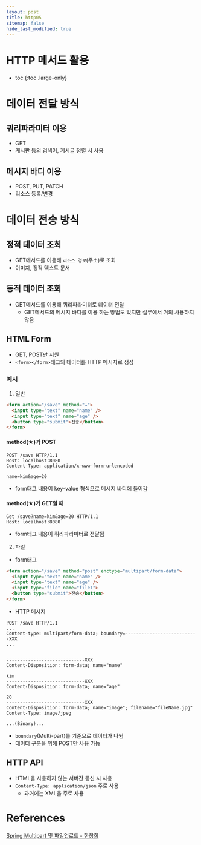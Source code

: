 ```yaml
---
layout: post
title: http05
sitemap: false
hide_last_modified: true
---
```

# HTTP 메서드 활용

* toc
{:toc .large-only}

# 데이터 전달 방식

## 쿼리파라미터 이용
- GET
- 게시판 등의 검색어, 게시글 정렬 시 사용

## 메시지 바디 이용
- POST, PUT, PATCH
- 리소스 등록/변경

# 데이터 전송 방식

## 정적 데이터 조회
- GET메서드를 이용해 ```리소스 경로```(주소)로 조회
- 이미지, 정적 텍스트 문서

## 동적 데이터 조회
- GET메서드를 이용해 쿼리파라미터로 데이터 전달
  - GET메서드의 메시지 바디를 이용 하는 방법도 있지만 실무에서 거의 사용하지 않음

## HTML Form
- GET, POST만 지원
- ```<form></form>```태그의 데이터를 HTTP 메시지로 생성

### 예시
1. 일반
```HTML
<form action="/save" method="★">
  <input type="text" name="name" />
  <input type="text" name="age" />
  <button type="submit">전송</button>
</form>
```
#### method(★)가 POST
```
POST /save HTTP/1.1
Host: localhost:8080
Content-Type: application/x-www-form-urlencoded

name=kim&age=20
```
- form태그 내용이 key-value 형식으로 메시지 바디에 들어감

#### method(★)가 GET일 때
```
Get /save?name=kim&age=20 HTTP/1.1
Host: localhost:8080
```
  - form태그 내용이 쿼리파라미터로 전달됨

2. 파일
- form태그
```HTML
<form action="/save" method="post" enctype="multipart/form-data">
  <input type="text" name="name" />
  <input type="text" name="age" />
  <input type="file" name="file1">
  <button type="submit">전송</button>
</form>
```

- HTTP 메시지
```
POST /save HTTP/1.1
...
Content-type: multipart/form-data; boundary=---------------------------XXX
...


-----------------------------XXX
Content-Disposition: form-data; name="name"

kim
-----------------------------XXX
Content-Disposition: form-data; name="age"

20
-----------------------------XXX
Content-Disposition: form-data; name="image"; filename="fileName.jpg"
Content-Type: image/jpeg

...(Binary)...
```
- ```boundary```(Multi-part)를 기준으로 데이터가 나뉨
- 데이터 구분을 위해 POST만 사용 가능

## HTTP API
- HTML을 사용하지 않는 서버간 통신 시 사용
- ```Content-Type: application/json``` 주로 사용
  - 과거에는 XML을 주로 사용

# References

[Spring Multipart 및 파일업로드 - 한창희](https://brilliantdevelop.tistory.com/111)
